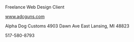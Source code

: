 Freelance Web Design Client

www.adcguns.com

Alpha Dog Customs
4903 Dawn Ave
East Lansing, MI
48823

517-580-8793

